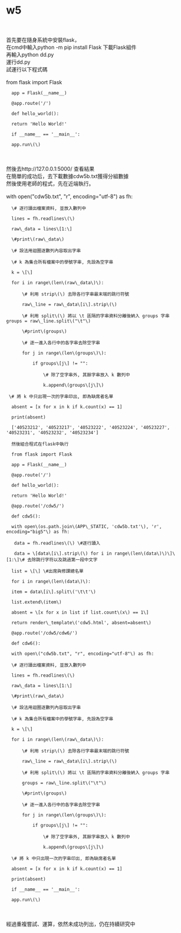 # w5
</br>
</br>
首先要在隨身系統中安裝flask，
</br>
在cmd中輸入python -m pip install Flask 下載Flask組件
</br>
再輸入python dd.py
</br>
運行dd.py
</br>
試運行以下程式碼
</br>
</br>
      from flask import Flask

      app = Flask(__name__)

      @app.route('/')

      def hello_world():

      return 'Hello World!'

      if __name__ == '__main__':

      app.run\(\)
</br>
</br>
然後去http://127.0.0.1:5000/ 查看結果
</br>
在簡單的成功后，去下載數據cdw5b.txt獲得分組數據
</br>
然後使用老師的程式，先在近端執行。
</br>
</br>
      with open("cdw5b.txt", "r", encoding="utf-8") as fh:

      \# 逐行讀出檔案資料, 並放入數列中

      lines = fh.readlines\(\)

      raw\_data = lines\[1:\]

      \#print\(raw\_data\)

      \# 設法用迴圈逐數列內容取出字串

      \# k 為集合所有檔案中的學號字串, 先設為空字串

      k = \[\]

      for i in range\(len\(raw\_data\)\):
      
          \# 利用 strip\(\) 去除各行字串最末端的跳行符號
       
          raw\_line = raw\_data\[i\].strip\(\)
      
          \# 利用 split\(\) 將以 \t 區隔的字串資料分離後納入 groups 字串    groups = raw\_line.split\("\t"\)
      
          \#print\(groups\)
      
          \# 逐一進入各行中的各字串去除空字串
      
          for j in range\(len\(groups\)\):
          
              if groups\[j\] != "":
              
                  \# 除了空字串外, 其餘字串放入 k 數列中
              
                  k.append\(groups\[j\]\)
 
     \# 將 k 中只出現一次的字串印出, 即為缺席者名單
  
      absent = [x for x in k if k.count(x) == 1]
  
      print(absent)

      ['40523212', '40523217', '40523222', '40523224', '40523227', '40523231', '40523232', '40523234']

      然後組合程式在flask中執行

      from flask import Flask

      app = Flask(__name__)

      @app.route('/')

      def hello_world():

      return 'Hello World!'
    
      @app.route('/cdw5/')

      def cdw5():

      with open\(os.path.join\(APP\_STATIC, 'cdw5b.txt'\), 'r', encoding="big5"\) as fh:

       data = fh.readlines\(\) \#逐行讀入

       data = \[data\[i\].strip\(\) for i in range\(len\(data\)\)\]\[1:\]\# 去除跳行字符以及跳過第一段中文字

      list = \[\] \#出席與修課總名單

      for i in range\(len\(data\)\):

      item = data\[i\].split\('\t\t'\)

      list.extend\(item\)
      
      absent = \[x for x in list if list.count\(x\) == 1\]

      return render\_template\('cdw5.html', absent=absent\)
  
      @app.route('/cdw5/cdw6/')

      def cdw6():
  
      with open\("cdw5b.txt", "r", encoding="utf-8"\) as fh:
  
      \# 逐行讀出檔案資料, 並放入數列中
 
      lines = fh.readlines\(\)
  
      raw\_data = lines\[1:\]
  
      \#print\(raw\_data\)
  
      \# 設法用迴圈逐數列內容取出字串
  
      \# k 為集合所有檔案中的學號字串, 先設為空字串
  
      k = \[\]
  
      for i in range\(len\(raw\_data\)\):
      
          \# 利用 strip\(\) 去除各行字串最末端的跳行符號
      
          raw\_line = raw\_data\[i\].strip\(\)
      
          \# 利用 split\(\) 將以 \t 區隔的字串資料分離後納入 groups 字串
      
          groups = raw\_line.split\("\t"\)
      
          \#print\(groups\)
      
          \# 逐一進入各行中的各字串去除空字串
      
          for j in range\(len\(groups\)\):
          
              if groups\[j\] != "":
              
                  \# 除了空字串外, 其餘字串放入 k 數列中
              
                  k.append\(groups\[j\]\)
  
      \# 將 k 中只出現一次的字串印出, 即為缺席者名單
  
      absent = [x for x in k if k.count(x) == 1]
  
      print(absent)
  
      if __name__ == '__main__':
 
      app.run\(\)
</br>
</br>
經過重複嘗試、運算，依然未成功列出，仍在持續研究中
